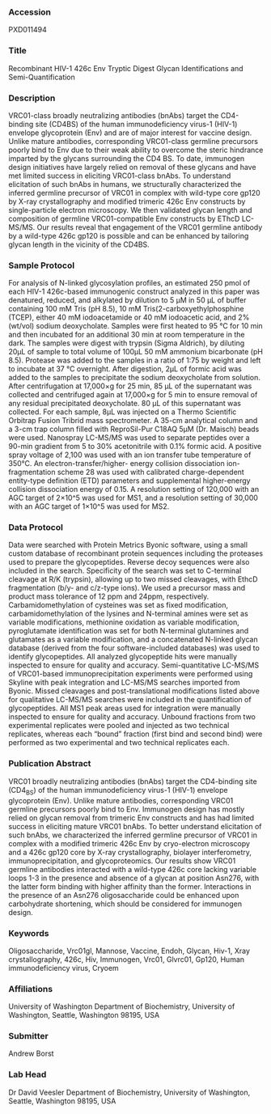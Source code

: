 ### Accession
PXD011494

### Title
Recombinant HIV-1 426c Env Tryptic Digest Glycan Identifications and Semi-Quantification

### Description
VRC01-class broadly neutralizing antibodies (bnAbs) target the CD4-binding site (CD4BS) of the human immunodeficiency virus-1 (HIV-1) envelope glycoprotein (Env) and are of major interest for vaccine design. Unlike mature antibodies, corresponding VRC01-class germline precursors poorly bind to Env due to their weak ability to overcome the steric hindrance imparted by the glycans surrounding the CD4 BS. To date, immunogen design initiatives have largely relied on removal of these glycans and have met limited success in eliciting VRC01-class bnAbs. To understand elicitation of such bnAbs in humans, we structurally characterized the inferred germline precursor of VRC01 in complex with wild-type core gp120 by X-ray crystallography and modified trimeric 426c Env constructs by single-particle electron microscopy. We then validated glycan length and composition of germline VRC01-compatible Env constructs by EThcD LC-MS/MS. Our results reveal that engagement of the VRC01 germline antibody by a wild-type 426c gp120 is possible and can be enhanced by tailoring glycan length in the vicinity of the CD4BS.

### Sample Protocol
For analysis of N-linked glycosylation profiles, an estimated 250 pmol of each HIV-1 426c-based immunogenic construct analyzed in this paper was denatured, reduced, and alkylated by dilution to 5 μM in 50 μL of buffer containing 100 mM Tris (pH 8.5), 10 mM Tris(2-carboxyethylphosphine (TCEP), either 40 mM iodoacetamide or 40 mM iodoacetic acid, and 2% (wt/vol) sodium deoxycholate. Samples were first heated to 95 °C for 10 min and then incubated for an additional 30 min at room temperature in the dark. The samples were digest with trypsin (Sigma Aldrich), by diluting 20μL of sample to total volume of 100μL 50 mM ammonium bicarbonate (pH 8.5). Protease was added to the samples in a ratio of 1:75 by weight and left to incubate at 37 °C overnight. After digestion, 2μL of formic acid was added to the samples to precipitate the sodium deoxycholate from solution. After centrifugation at 17,000×g for 25 min, 85 μL of the supernatant was collected and centrifuged again at 17,000×g for 5 min to ensure removal of any residual precipitated deoxycholate. 80 μL of this supernatant was collected. For each sample, 8μL was injected on a Thermo Scientific Orbitrap Fusion Tribrid mass spectrometer. A 35-cm analytical column and a 3-cm trap column filled with ReproSil-Pur C18AQ 5μM (Dr. Maisch) beads were used. Nanospray LC-MS/MS was used to separate peptides over a 90-min gradient from 5 to 30% acetonitrile with 0.1% formic acid. A positive spray voltage of 2,100 was used with an ion transfer tube temperature of 350°C. An electron-transfer/higher- energy collision dissociation ion-fragmentation scheme 28 was used with calibrated charge-dependent entity-type definition (ETD) parameters and supplemental higher-energy collision dissociation energy of 0.15. A resolution setting of 120,000 with an AGC target of 2×10^5 was used for MS1, and a resolution setting of 30,000 with an AGC target of 1×10^5 was used for MS2.

### Data Protocol
Data were searched with Protein Metrics Byonic software, using a small custom database of recombinant protein sequences including the proteases used to prepare the glycopeptides. Reverse decoy sequences were also included in the search. Specificity of the search was set to C-terminal cleavage at R/K (trypsin), allowing up to two missed cleavages, with EthcD fragmentation (b/y- and c/z-type ions). We used a precursor mass and product mass tolerance of 12 ppm and 24ppm, respectively. Carbamidomethylation of cysteines was set as fixed modification, carbamidomethylation of the lysines and N-terminal amines were set as variable modifications, methionine oxidation as variable modification, pyroglutamate identification was set for both N-terminal glutamines and glutamates as a variable modification, and a concatenated N-linked glycan database (derived from the four software-included databases) was used to identify glycopeptides. All analyzed glycopeptide hits were manually inspected to ensure for quality and accuracy. Semi-quantitative LC-MS/MS of VRC01-based immunoprecipitation experiments were performed using Skyline with peak integration and LC-MS/MS searches imported from Byonic. Missed cleavages and post-translational modifications listed above for qualitative LC-MS/MS searches were included in the quantification of glycopeptides. All MS1 peak areas used for integration were manually inspected to ensure for quality and accuracy. Unbound fractions from two experimental replicates were pooled and injected as two technical replicates, whereas each “bound” fraction (first bind and second bind) were performed as two experimental and two technical replicates each.

### Publication Abstract
VRC01 broadly neutralizing antibodies (bnAbs) target the CD4-binding site (CD4<sub>BS</sub>) of the human immunodeficiency virus-1 (HIV-1) envelope glycoprotein (Env). Unlike mature antibodies, corresponding VRC01 germline precursors poorly bind to Env. Immunogen design has mostly relied on glycan removal from trimeric Env constructs and has had limited success in eliciting mature VRC01 bnAbs. To better understand elicitation of such bnAbs, we characterized the inferred germline precursor of VRC01 in complex with a modified trimeric 426c Env by cryo-electron microscopy and a 426c gp120 core by X-ray crystallography, biolayer interferometry, immunoprecipitation, and glycoproteomics. Our results show VRC01 germline antibodies interacted with a wild-type 426c core lacking variable loops 1-3 in the presence and absence of a glycan at position Asn276, with the latter form binding with higher affinity than the former. Interactions in the presence of an Asn276 oligosaccharide could be enhanced upon carbohydrate shortening, which should be considered for immunogen design.

### Keywords
Oligosaccharide, Vrc01gl, Mannose, Vaccine, Endoh, Glycan, Hiv-1, Xray crystallography, 426c, Hiv, Immunogen, Vrc01, Glvrc01, Gp120, Human immunodeficiency virus, Cryoem

### Affiliations
University of Washington
Department of Biochemistry, University of Washington, Seattle, Washington 98195, USA

### Submitter
Andrew Borst

### Lab Head
Dr David Veesler
Department of Biochemistry, University of Washington, Seattle, Washington 98195, USA


